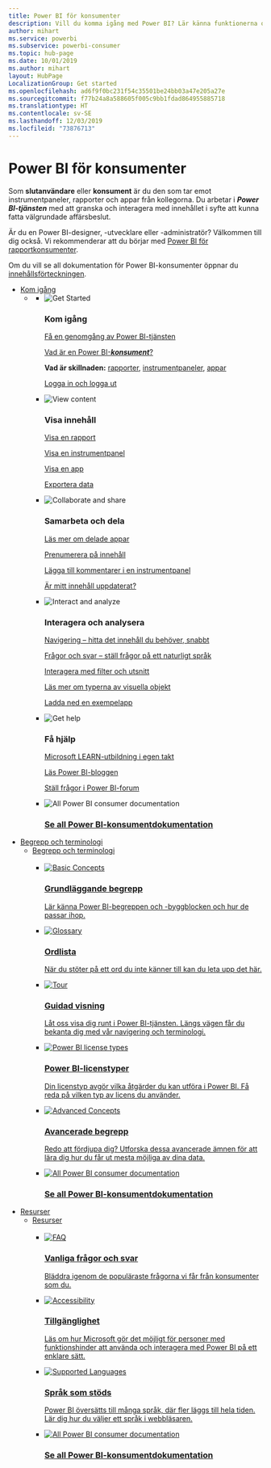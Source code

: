 ```yaml
---
title: Power BI för konsumenter
description: Vill du komma igång med Power BI? Lär känna funktionerna och egenskaperna i Power BI-tjänsten och se vad du kan göra med dem som Power BI-konsument eller slutanvändare.
author: mihart
ms.service: powerbi
ms.subservice: powerbi-consumer
ms.topic: hub-page
ms.date: 10/01/2019
ms.author: mihart
layout: HubPage
LocalizationGroup: Get started
ms.openlocfilehash: ad6f9f0bc231f54c35501be24bb03a47e205a27e
ms.sourcegitcommit: f77b24a8a588605f005c9bb1fdad864955885718
ms.translationtype: HT
ms.contentlocale: sv-SE
ms.lasthandoff: 12/03/2019
ms.locfileid: "73876713"
---
```

<div id="main" class="v2">
      <div class="container">
            <h1 class="">Power BI för konsumenter</h1>
            <p>Som <b>slutanvändare</b> eller <b>konsument</b> är du den som tar emot instrumentpaneler, rapporter och appar från kollegorna. Du arbetar i <b><i>Power BI-tjänsten</i></b> med att granska och interagera med innehållet i syfte att kunna fatta välgrundade affärsbeslut.</p>
            <p>Är du en Power BI-designer, -utvecklare eller -administratör? Välkommen till dig också. Vi rekommenderar att du börjar med <a href="../power-bi-creator-landing.md">Power BI för rapportkonsumenter</a>.</p>
            <p>Om du vill se all dokumentation för Power BI-konsumenter öppnar du <a href="end-user-consumer.md">innehållsförteckningen</a>.</p>
            <ul class="pivots">
            <li>
                <a href="#get-started" data-linktype="self-bookmark">Kom igång</a>
                <ul id="get-started" class="cardsF">
                    <li>
                        <a data-default="true" href="#getstarted" data-linktype="self-bookmark"></a>
                        <ul id="getstarted" class="cardsF">
                            <li>
                                <div class="cardSize">
                                    <div class="cardPadding">
                                        <div class="card">
                                            <div class="cardImageOuter">
                                                <div class="cardImage">
                                                    <img alt="Get Started" src="media/end-user-consumer/get-started.svg" data-linktype="relative-path">
                                                </div>
                                            </div>
                                            <div class="cardText">
                                                <h3>Kom igång</h3>
                                                <p><a href="/power-bi/consumer/end-user-reading-view" data-linktype="absolute-path">Få en genomgång av Power BI-tjänsten</a></p>
                                                <p><a href="/power-bi/consumer/end-user-consumer" data-linktype="absolute-path">Vad är en Power BI-<b><i>konsument</i></b>?</a></p>
                                                <p><b>Vad är skillnaden:</b> <a href="/power-bi/consumer/end-user-reports" data-linktype="absolute-path">rapporter</a>, <a href="/power-bi/consumer/end-user-dashboards" data-linktype="absolute-path">instrumentpaneler</a>, <a href="/power-bi/consumer/end-user-apps" data-linktype="absolute-path">appar</a></p>
                                                <p><a href="/power-bi/consumer/end-user-sign-in" data-linktype="absolute-path">Logga in och logga ut</a></p>
                                            </div>
                                        </div>
                                    </div>
                                </div>
                            </li>
                            <li>
                                <div class="cardSize">
                                    <div class="cardPadding">
                                        <div class="card">
                                            <div class="cardImageOuter">
                                                <div class="cardImage">
                                                    <img alt="View content" src="media/end-user-consumer/view-content.svg" data-linktype="relative-path">
                                                </div>
                                            </div>
                                            <div class="cardText">
                                                <h3>Visa innehåll</h3>
                                                <p><a href="/power-bi/consumer/end-user-report-open" data-linktype="absolute-path">Visa en rapport</a></p>
                                                <p><a href="/power-bi/consumer/end-user-dashboard-open" data-linktype="absolute-path">Visa en instrumentpanel</a></p>
                                                <p><a href="/power-bi/consumer/end-user-app-view" data-linktype="absolute-path">Visa en app</a></p>
                                                <p><a href="/power-bi/consumer/end-user-export" data-linktype="absolute-path">Exportera data</a>
                                            </div>
                                        </div>
                                    </div>
                                </div>
                            </li>
                            <li>
                                <div class="cardSize">
                                    <div class="cardPadding">
                                        <div class="card">
                                            <div class="cardImageOuter">
                                                <div class="cardImage">
                                                    <img alt="Collaborate and share" src="media/end-user-consumer/collaborate-share.svg" data-linktype="relative-path">
                                                </div>
                                            </div>
                                            <div class="cardText">
                                                <h3>Samarbeta och dela</h3>
                                                <p><a href="/power-bi/consumer/end-user-apps" data-linktype="absolute-path">Läs mer om delade appar</a></p>
                                                <p><a href="/power-bi/consumer/end-user-subscribe" data-linktype="absolute-path">Prenumerera på innehåll</a></p>
                                                <p><a href="/power-bi/consumer/end-user-comment" data-linktype="absolute-path">Lägga till kommentarer i en instrumentpanel</a></p>
                                                <p><a href="/power-bi/consumer/end-user-fresh" data-linktype="absolute-path">Är mitt innehåll uppdaterat?</a></p>
                                            </div>
                                        </div>
                                    </div>
                                </div>
                            </li>
                            <li>
                                <div class="cardSize">
                                    <div class="cardPadding">
                                        <div class="card">
                                            <div class="cardImageOuter">
                                                <div class="cardImage">
                                                    <img alt="Interact and analyze" src="media/end-user-consumer/interact-analyze.svg" data-linktype="relative-path">
                                                </div>
                                            </div>
                                            <div class="cardText">
                                                <h3>Interagera och analysera</h3>
                                                <p><a href="/power-bi/consumer/end-user-experience" data-linktype="absolute-path">Navigering – hitta det innehåll du behöver, snabbt</a></p>
                                                <p><a href="/power-bi/consumer/end-user-q-and-a" data-linktype="absolute-path">Frågor och svar – ställ frågor på ett naturligt språk</a></p>
                                                <p><a href="/power-bi/consumer/end-user-report-filter" data-linktype="absolute-path">Interagera med filter och utsnitt</a></p>
                                                <p><a href="/power-bi/consumer/end-user-visual-type" data-linktype="absolute-path">Läs mer om typerna av visuella objekt</a></p>
                                                <p><a href="/power-bi/consumer/end-user-app-marketing" data-linktype="absolute-path">Ladda ned en exempelapp</a></p>
                                            </div>
                                        </div>
                                    </div>
                                </div>
                            </li>
                            <li>
                                <div class="cardSize">
                                    <div class="cardPadding">
                                        <div class="card">
                                            <div class="cardImageOuter">
                                                <div class="cardImage">
                                                    <img alt="Get help" src="media/end-user-consumer/get-help.svg" data-linktype="relative-path">
                                                </div>
                                            </div>
                                            <div class="cardText">
                                                <h3>Få hjälp</h3>
                                            <p><a href="https://docs.microsoft.com/learn/paths/consume-data-with-power-bi/" data-linktype="absolute-path">Microsoft LEARN-utbildning i egen takt</a></p>
                                                <p><a href="https://powerbi.microsoft.com/blog/" data-linktype="absolute-path">Läs Power BI-bloggen</a></p>
                                                <p><a href="https://community.powerbi.com/" data-linktype="absolute-path">Ställ frågor i Power BI-forum</a></p>
                                            </div>
                                        </div>
                                    </div>
                                </div>
                            </li>
                            <li>
                                <div class="cardSize">
                                    <div class="cardPadding">
                                        <div class="card">
                                            <div class="cardImageOuter">
                                                <div class="cardImage">
                                                    <img alt="All Power BI consumer documentation" src="media/end-user-consumer/see-all.svg" data-linktype="relative-path">
                                                </div>
                                            </div>
                                            <div class="cardText">
                                                <a href="end-user-consumer.md" data-linktype="absolute-path">
                                                <h3>Se all Power BI-konsumentdokumentation</h3></a>
                                            </div>
                                        </div>
                                    </div>
                                </div>
                            </li>
                        </ul>
                    </li>
                </ul>
            </li>
            <li>
                <a href="#concepts-terminology" data-linktype="self-bookmark"> Begrepp och terminologi</a>
                <ul id="concepts-terminology">
                    <li>
                        <a href="#conceptsterminology" data-linktype="self-bookmark"> Begrepp och terminologi</a>
                        <ul id="conceptsterminology" class="cardsC">
                            <br>
                            <li>
                                <a href="/power-bi/consumer/End-user-basic-concepts" data-linktype="absolute-path">
                                    <div class="cardSize">
                                        <div class="cardPadding">
                                            <div class="card">
                                                <div class="cardImageOuter">
                                                    <div class="cardImage bgdAccent1">
                                                        <img src="media/end-user-consumer/basic-concepts.svg" alt="Basic Concepts" data-linktype="relative-path">
                                                    </div>
                                                </div>
                                                <div class="cardText">
                                                    <h3>Grundläggande begrepp</h3>
                                                    <p>Lär känna Power BI-begreppen och -byggblocken och hur de passar ihop.</p>
                                                </div>
                                            </div>
                                        </div>
                                    </div>
                                </a>
                            </li>
                            <li>
                                <a href="/power-bi/consumer/End-user-glossary" data-linktype="absolute-path">
                                    <div class="cardSize">
                                        <div class="cardPadding">
                                            <div class="card">
                                                <div class="cardImageOuter">
                                                    <div class="cardImage bgdAccent1">
                                                        <img src="media/end-user-consumer/glossary.svg" alt="Glossary" data-linktype="relative-path">
                                                    </div>
                                                </div>
                                                <div class="cardText">
                                                    <h3>Ordlista</h3>
                                                    <p>När du stöter på ett ord du inte känner till kan du leta upp det här.</p>
                                                </div>
                                            </div>
                                        </div>
                                    </div>
                                </a>
                            </li>
                            <li>
                                <a href="/power-bi/consumer/end-user-experience" data-linktype="absolute-path">
                                    <div class="cardSize">
                                        <div class="cardPadding">
                                            <div class="card">
                                                <div class="cardImageOuter">
                                                    <div class="cardImage bgdAccent1">
                                                        <img src="media/end-user-consumer/tour.svg" alt="Tour" data-linktype="relative-path">
                                                    </div>
                                                </div>
                                                <div class="cardText">
                                                    <h3>Guidad visning</h3>
                                                    <p>Låt oss visa dig runt i Power BI-tjänsten. Längs vägen får du bekanta dig med vår navigering och terminologi.</p>
                                                </div>
                                            </div>
                                        </div>
                                    </div>
                                </a>
                            </li>
                            <li>
                                <a href="/power-bi/service-admin-licensing-organization" data-linktype="absolute-path">
                                    <div class="cardSize">
                                        <div class="cardPadding">
                                            <div class="card">
                                                <div class="cardImageOuter">
                                                    <div class="cardImage bgdAccent1">
                                                        <img src="media/end-user-consumer/power-bi-license-types.svg" alt="Power BI license types" data-linktype="relative-path">
                                                    </div>
                                                </div>
                                                <div class="cardText">
                                                    <h3>Power BI-licenstyper</h3>
                                                    <p>Din licenstyp avgör vilka åtgärder du kan utföra i Power BI. Få reda på vilken typ av licens du använder.</p>
                                                </div>
                                            </div>
                                        </div>
                                    </div>
                                </a>
                            </li>
                            <li>
                                <a href="/power-bi/consumer/end-user-featured" data-linktype="absolute-path">
                                    <div class="cardSize">
                                        <div class="cardPadding">
                                            <div class="card">
                                                <div class="cardImageOuter">
                                                    <div class="cardImage bgdAccent1">
                                                        <img src="media/end-user-consumer/advanced-concepts.svg" alt="Advanced Concepts" data-linktype="relative-path">
                                                    </div>
                                                </div>
                                                <div class="cardText">
                                                    <h3>Avancerade begrepp</h3>
                                                    <p>Redo att fördjupa dig? Utforska dessa avancerade ämnen för att lära dig hur du får ut mesta möjliga av dina data. </p>
                                                </div>
                                            </div>
                                        </div>
                                    </div>
                                </a>
                            </li>
                            <li>
                                <a href="end-user-consumer.md" data-linktype="absolute-path">
                                    <div class="cardSize">
                                        <div class="cardPadding">
                                            <div class="card">
                                                <div class="cardImageOuter">
                                                    <div class="cardImage bgdAccent1">
                                                        <img src="media/end-user-consumer/See_All_400x140.svg" alt="All Power BI consumer documentation" data-linktype="relative-path">
                                                    </div>
                                                </div>
                                                <div class="cardText">
                                                    <h3>Se all Power BI-konsumentdokumentation</h3>
                                                </div>
                                            </div>
                                        </div>
                                    </div>
                                </a>
                            </li>
                        </ul>
                    </li>
                </ul>
            </li>
            <li>
                <a href="#resources" data-linktype="self-bookmark">Resurser</a>
                <ul id="resources">
                    <li>
                        <a href="#resources" data-linktype="self-bookmark">Resurser</a>
                        <ul id="resources" class="cardsC">
                            <br>
                            <li>
                                <a href="/power-bi/consumer/end-user-faq" data-linktype="absolute-path">
                                    <div class="cardSize">
                                        <div class="cardPadding">
                                            <div class="card">
                                                <div class="cardImageOuter">
                                                    <div class="cardImage bgdAccent1">
                                                        <img src="media/end-user-consumer/faq.svg" alt="FAQ" data-linktype="relative-path">
                                                    </div>
                                                </div>
                                                <div class="cardText">
                                                    <h3>Vanliga frågor och svar</h3>
                                                    <p>Bläddra igenom de populäraste frågorna vi får från konsumenter som du.</p>
                                                </div>
                                            </div>
                                        </div>
                                    </div>
                                </a>
                            </li>
                            <li>
                                <a href="/power-bi/desktop-accessibility" data-linktype="absolute-path">
                                    <div class="cardSize">
                                        <div class="cardPadding">
                                            <div class="card">
                                                <div class="cardImageOuter">
                                                    <div class="cardImage bgdAccent1">
                                                        <img src="media/end-user-consumer/accessibility.svg" alt="Accessibility" data-linktype="relative-path">
                                                    </div>
                                                </div>
                                                <div class="cardText">
                                                    <h3>Tillgänglighet</h3>
                                                    <p>Läs om hur Microsoft gör det möjligt för personer med funktionshinder att använda och interagera med Power BI på ett enklare sätt. </p>
                                                </div>
                                            </div>
                                        </div>
                                    </div>
                                </a>
                            </li>
                            <li>
                                <a href="/power-bi/supported-languages-countries-regions" data-linktype="absolute-path">
                                    <div class="cardSize">
                                        <div class="cardPadding">
                                            <div class="card">
                                                <div class="cardImageOuter">
                                                    <div class="cardImage bgdAccent1">
                                                        <img src="media/end-user-consumer/supported-languages.svg" alt="Supported Languages" data-linktype="relative-path">
                                                    </div>
                                                </div>
                                                <div class="cardText">
                                                    <h3>Språk som stöds</h3>
                                                    <p>Power BI översätts till många språk, där fler läggs till hela tiden. Lär dig hur du väljer ett språk i webbläsaren. </p>
                                                </div>
                                            </div>
                                        </div>
                                    </div>
                                </a>
                            </li>
                            <li>
                                <a href="end-user-consumer.md" data-linktype="absolute-path">
                                    <div class="cardSize">
                                        <div class="cardPadding">
                                            <div class="card">
                                                <div class="cardImageOuter">
                                                    <div class="cardImage bgdAccent1">
                                                        <img src="media/end-user-consumer/See_All_400x140.svg" alt="All Power BI consumer documentation" data-linktype="relative-path">
                                                    </div>
                                                </div>
                                                <div class="cardText">
                                                    <h3>Se all Power BI-konsumentdokumentation</h3>
                                                </div>
                                            </div>
                                        </div>
                                    </div>
                                </a>
                            </li>
                        </ul>
                    </li>
                </ul>
            </li>
            </ul> 
      </div>
</div>
